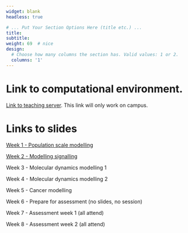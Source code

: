```yaml
---
widget: blank
headless: true

# ... Put Your Section Options Here (title etc.) ...
title:
subtitle:
weight: 69  # nice
design:
  # Choose how many columns the section has. Valid values: 1 or 2.
  columns: '1'
---
```


# Link to computational environment.

[Link to teaching server](http://139.184.170.218:9001/). This link will only work on campus.


# Links to slides

[Week 1 - Population scale modelling](Week1-Intro-SM.pptx)

[Week 2 - Modelling signalling](NFkBModelling.pptx)

Week 3 - Molecular dynamics modelling 1

Week 4 - Molecular dynamics modelling 2

Week 5 - Cancer modelling 

Week 6 - Prepare for assessment (no slides, no session)

Week 7 - Assessment week 1 (all attend)

Week 8 - Assessment week 2 (all attend)
